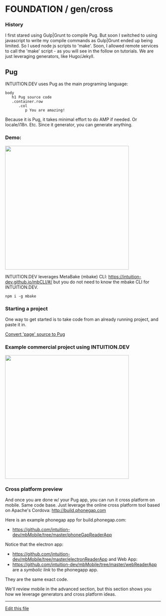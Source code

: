 
# FOUNDATION / gen/cross


### History
I first stared using Gulp|Grunt to compile Pug. But soon I switched to using javascript 
to write my compile commands as Gulp|Grunt ended up being limited.
So I used node js scripts to 'make'. Soon, I allowed remote services to call the 
'make' script - as you will see in the follow on tutorials. 
We are just leveraging generators, like Hugo/Jekyll.


## Pug

INTUITION.DEV uses Pug as the main programing language:
```pug
body
   h1 Pug source code
   .container.row
      .col
         p You are amazing!

```

Because it is Pug, it takes minimal effort to do AMP if needed. Or locale/i18n. Etc. Since it generator, you can generate anything.

### Demo:

[<img src="http://img.youtube.com/vi/-oSixA3oDL4/0.jpg" width="400"/>](http://www.youtube.com/watch?v=-oSixA3oDL4)


INTUITION.DEV leverages MetaBake (mbake) CLI: https://intuition-dev.github.io/mbCLI/#/
but you do not need to know the mbake CLI for INTUITION.DEV.
   ```
   npm i -g mbake
   ```


### Starting a project

One way to get started is to take code from an already running project, and paste it in.

[Convert 'page' source to Pug](http://pug.mbake.org)


### Example commercial project using INTUITION.DEV

[<img src="http://img.youtube.com/vi/5LAC1IfC9jI/0.jpg" width="400"/>](http://www.youtube.com/watch?v=5LAC1IfC9jI)


### Cross platform preview

And once you are done w/ your Pug app, you can run it cross platform on mobile.
Same code base. Just leverage the online cross platform tool based on Apache's Cordova: http://build.phonegap.com

Here is an example phonegap app for build.phonegap.com:
- https://github.com/intuition-dev/mbMobile/tree/master/phoneGapReaderApp

Notice that the electron app:
- https://github.com/intuition-dev/mbMobile/tree/master/electronReaderApp
and Web App:
- https://github.com/intuition-dev/mbMobile/tree/master/webReaderApp
are a *symbolic link* to the phonegapp app.

They are the same exact code.

We'll review mobile in the advanced section, but this section shows you how we leverage generators and cross platform ideas.

---
[Edit this file](https://github.com/intuition-dev/IntuitionDocs/tree/master/docs)